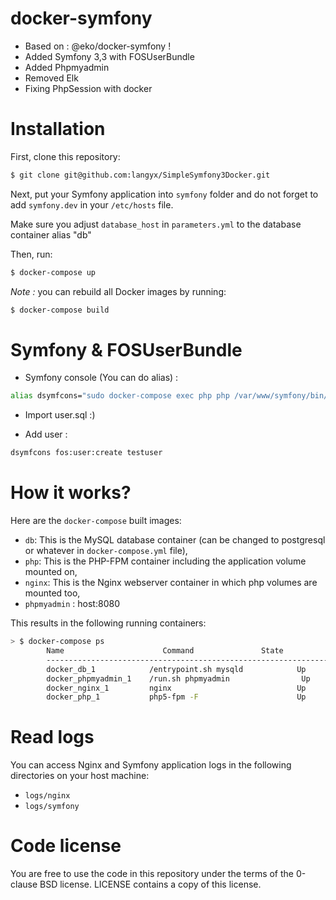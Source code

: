 docker-symfony
==============

* Based on : @eko/docker-symfony ! 
* Added Symfony 3,3 with FOSUserBundle
* Added Phpmyadmin
* Removed Elk
* Fixing PhpSession with docker

# Installation

First, clone this repository:

```bash
$ git clone git@github.com:langyx/SimpleSymfony3Docker.git
```

Next, put your Symfony application into `symfony` folder and do not forget to add `symfony.dev` in your `/etc/hosts` file.

Make sure you adjust `database_host` in `parameters.yml` to the database container alias "db"

Then, run:

```bash
$ docker-compose up
```

_Note :_ you can rebuild all Docker images by running:

```bash
$ docker-compose build
```

# Symfony & FOSUserBundle 

* Symfony console (You can do alias) :
```bash
alias dsymfcons="sudo docker-compose exec php php /var/www/symfony/bin/console"
```
* Import user.sql :)

* Add user :
```bash
dsymfcons fos:user:create testuser
```

# How it works?

Here are the `docker-compose` built images:

* `db`: This is the MySQL database container (can be changed to postgresql or whatever in `docker-compose.yml` file),
* `php`: This is the PHP-FPM container including the application volume mounted on,
* `nginx`: This is the Nginx webserver container in which php volumes are mounted too,
* `phpmyadmin` : host:8080

This results in the following running containers:

```bash
> $ docker-compose ps
        Name                      Command               State              Ports
        -------------------------------------------------------------------------------------------
        docker_db_1            /entrypoint.sh mysqld            Up      0.0.0.0:3306->3306/tcp
        docker_phpmyadmin_1    /run.sh phpmyadmin                Up       0.0.0.0:8080->80/tcp
        docker_nginx_1         nginx                            Up      443/tcp, 0.0.0.0:80->80/tcp
        docker_php_1           php5-fpm -F                      Up      9000/tcp
```

# Read logs

You can access Nginx and Symfony application logs in the following directories on your host machine:

* `logs/nginx`
* `logs/symfony`

# Code license

You are free to use the code in this repository under the terms of the 0-clause BSD license. LICENSE contains a copy of this license.
